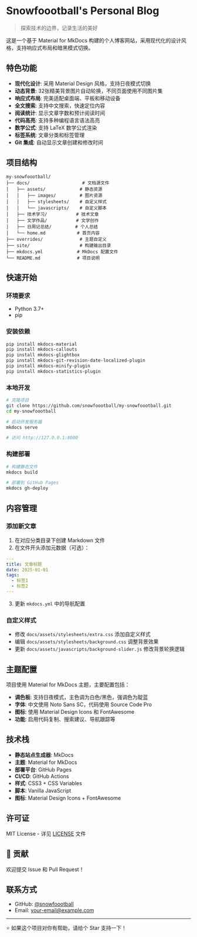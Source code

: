 # Snowfoootball's Personal Blog

> 探索技术的边界，记录生活的美好

这是一个基于 Material for MkDocs 构建的个人博客网站，采用现代化的设计风格，支持响应式布局和暗黑模式切换。

## 特色功能

- **现代化设计**: 采用 Material Design 风格，支持日夜模式切换
- **动态背景**: 32张精美背景图片自动轮换，不同页面使用不同图片集
- **响应式布局**: 完美适配桌面端、平板和移动设备
- **全文搜索**: 支持中文搜索，快速定位内容
- **阅读统计**: 显示文章字数和预计阅读时间
- **代码高亮**: 支持多种编程语言语法高亮
- **数学公式**: 支持 LaTeX 数学公式渲染
- **标签系统**: 文章分类和标签管理
- **Git 集成**: 自动显示文章创建和修改时间

## 项目结构

```
my-snowfoootball/
├── docs/                    # 文档源文件
│   ├── assets/             # 静态资源
│   │   ├── images/         # 图片资源
│   │   ├── stylesheets/    # 自定义样式
│   │   └── javascripts/    # 自定义脚本
│   ├── 技术学习/           # 技术文章
│   ├── 文学作品/           # 文学创作
│   ├── 日周记总结/         # 个人总结
│   └── home.md            # 首页内容
├── overrides/              # 主题自定义
├── site/                   # 构建输出目录
├── mkdocs.yml             # MkDocs 配置文件
└── README.md              # 项目说明
```

## 快速开始

### 环境要求

- Python 3.7+
- pip

### 安装依赖

```bash
pip install mkdocs-material
pip install mkdocs-callouts
pip install mkdocs-glightbox
pip install mkdocs-git-revision-date-localized-plugin
pip install mkdocs-minify-plugin
pip install mkdocs-statistics-plugin
```

### 本地开发

```bash
# 克隆项目
git clone https://github.com/snowfoootball/my-snowfoootball.git
cd my-snowfoootball

# 启动开发服务器
mkdocs serve

# 访问 http://127.0.0.1:8000
```

### 构建部署

```bash
# 构建静态文件
mkdocs build

# 部署到 GitHub Pages
mkdocs gh-deploy
```

## 内容管理

### 添加新文章

1. 在对应分类目录下创建 Markdown 文件
2. 在文件开头添加元数据（可选）：

```yaml
---
title: 文章标题
date: 2025-01-01
tags:
  - 标签1
  - 标签2
---
```

3. 更新 `mkdocs.yml` 中的导航配置

### 自定义样式

- 修改 `docs/assets/stylesheets/extra.css` 添加自定义样式
- 编辑 `docs/assets/stylesheets/background.css` 调整背景效果
- 更新 `docs/assets/javascripts/background-slider.js` 修改背景轮换逻辑

## 主题配置

项目使用 Material for MkDocs 主题，主要配置包括：

- **调色板**: 支持日夜模式，主色调为白色/黑色，强调色为靛蓝
- **字体**: 中文使用 Noto Sans SC，代码使用 Source Code Pro
- **图标**: 使用 Material Design Icons 和 FontAwesome
- **功能**: 启用代码复制、搜索建议、导航跟踪等

## 技术栈

- **静态站点生成器**: MkDocs
- **主题**: Material for MkDocs
- **部署平台**: GitHub Pages
- **CI/CD**: GitHub Actions
- **样式**: CSS3 + CSS Variables
- **脚本**: Vanilla JavaScript
- **图标**: Material Design Icons + FontAwesome

## 许可证

MIT License - 详见 [LICENSE](LICENSE) 文件

## 🤝 贡献

欢迎提交 Issue 和 Pull Request！

## 联系方式

- GitHub: [@snowfoootball](https://github.com/snowfoootball)
- Email: your-email@example.com

---

⭐ 如果这个项目对你有帮助，请给个 Star 支持一下！